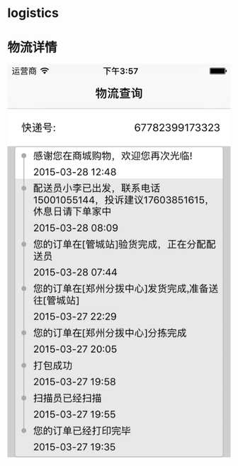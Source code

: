 logistics
=====
# 物流详情
![](https://github.com/dqxu/logistics/blob/master/logistics/screenshots/logistics.png)
